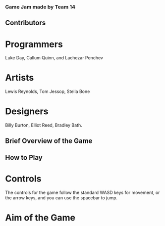 ### Game Jam made by Team 14

## Contributors

# Programmers
Luke Day, Callum Quinn, and Lachezar Penchev

# Artists
Lewis Reynolds, Tom Jessop, Stella Bone

# Designers
Billy Burton, Elliot Reed, Bradley Bath.

## Brief Overview of the Game

## How to Play

# Controls
The controls for the game follow the standard WASD keys for movement, or the arrow keys, and you can use the spacebar to jump.

# Aim of the Game
